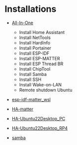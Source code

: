 # Installations

- [All-In-One](All-In-One.md)  
  - Install Home Assistant
  - Install NetTools
  - Install HardInfo
  - Install Portainer
  - Install ESP-IDF
  - Install ESP-MATTER
  - Install ESP Thread BR
  - Install ChipTool
  - Install Samba
  - Install SSH
  - Install Wake-on-LAN
  - Remote shutdown Ubuntu

- [esp-idf-matter_wsl](esp-idf-matter_wsl.md)  
  
- [HA-matter](HA-matter.md)  
  
- [HA-Ubuntu22Desktop_PC](HA-Ubuntu22Desktop_PC.md)  
  
- [HA-Ubuntu22Desktop_RP4](HA-Ubuntu22Desktop_RP4.md)  
  
- [samba](samba.md)  



